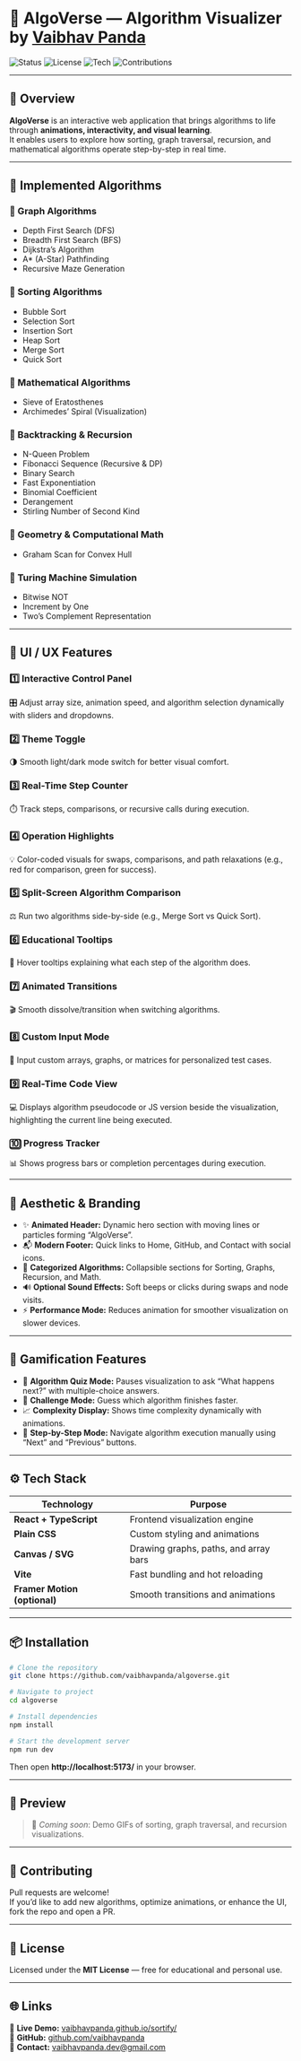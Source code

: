 # 🌌 AlgoVerse — Algorithm Visualizer by [Vaibhav Panda](https://vaibhavpanda.github.io/sortify/)

![Status](https://img.shields.io/badge/status-active-brightgreen?style=for-the-badge)
![License](https://img.shields.io/badge/license-MIT-blue?style=for-the-badge)
![Tech](https://img.shields.io/badge/stack-React%20+%20TypeScript%20+%20CSS-blueviolet?style=for-the-badge)
![Contributions](https://img.shields.io/badge/contributions-welcome-orange?style=for-the-badge)

---

## 🚀 Overview

**AlgoVerse** is an interactive web application that brings algorithms to life through **animations, interactivity, and visual learning**.  
It enables users to explore how sorting, graph traversal, recursion, and mathematical algorithms operate step-by-step in real time.

---

## 🧩 Implemented Algorithms

### 🔹 Graph Algorithms
- Depth First Search (DFS)
- Breadth First Search (BFS)
- Dijkstra’s Algorithm
- A* (A-Star) Pathfinding
- Recursive Maze Generation

### 🔹 Sorting Algorithms
- Bubble Sort
- Selection Sort
- Insertion Sort
- Heap Sort
- Merge Sort
- Quick Sort

### 🔹 Mathematical Algorithms
- Sieve of Eratosthenes
- Archimedes’ Spiral (Visualization)

### 🔹 Backtracking & Recursion
- N-Queen Problem
- Fibonacci Sequence (Recursive & DP)
- Binary Search
- Fast Exponentiation
- Binomial Coefficient
- Derangement
- Stirling Number of Second Kind

### 🔹 Geometry & Computational Math
- Graham Scan for Convex Hull

### 🔹 Turing Machine Simulation
- Bitwise NOT
- Increment by One
- Two’s Complement Representation

---

## 🎨 UI / UX Features

### 1️⃣ Interactive Control Panel
🎛️ Adjust array size, animation speed, and algorithm selection dynamically with sliders and dropdowns.

### 2️⃣ Theme Toggle
🌗 Smooth light/dark mode switch for better visual comfort.

### 3️⃣ Real-Time Step Counter
⏱️ Track steps, comparisons, or recursive calls during execution.

### 4️⃣ Operation Highlights
💡 Color-coded visuals for swaps, comparisons, and path relaxations (e.g., red for comparison, green for success).

### 5️⃣ Split-Screen Algorithm Comparison
⚖️ Run two algorithms side-by-side (e.g., Merge Sort vs Quick Sort).

### 6️⃣ Educational Tooltips
🧠 Hover tooltips explaining what each step of the algorithm does.

### 7️⃣ Animated Transitions
🎬 Smooth dissolve/transition when switching algorithms.

### 8️⃣ Custom Input Mode
🧩 Input custom arrays, graphs, or matrices for personalized test cases.

### 9️⃣ Real-Time Code View
💻 Displays algorithm pseudocode or JS version beside the visualization, highlighting the current line being executed.

### 🔟 Progress Tracker
📊 Shows progress bars or completion percentages during execution.

---

## 🌈 Aesthetic & Branding

- ✨ **Animated Header:** Dynamic hero section with moving lines or particles forming “AlgoVerse”.
- 📬 **Modern Footer:** Quick links to Home, GitHub, and Contact with social icons.
- 🧭 **Categorized Algorithms:** Collapsible sections for Sorting, Graphs, Recursion, and Math.
- 🔊 **Optional Sound Effects:** Soft beeps or clicks during swaps and node visits.
- ⚡ **Performance Mode:** Reduces animation for smoother visualization on slower devices.

---

## 🧠 Gamification Features

- 🏁 **Algorithm Quiz Mode:** Pauses visualization to ask “What happens next?” with multiple-choice answers.
- 🥇 **Challenge Mode:** Guess which algorithm finishes faster.
- 📈 **Complexity Display:** Shows time complexity dynamically with animations.
- 🧭 **Step-by-Step Mode:** Navigate algorithm execution manually using “Next” and “Previous” buttons.

---

## ⚙️ Tech Stack

| Technology | Purpose |
|-------------|----------|
| **React + TypeScript** | Frontend visualization engine |
| **Plain CSS** | Custom styling and animations |
| **Canvas / SVG** | Drawing graphs, paths, and array bars |
| **Vite** | Fast bundling and hot reloading |
| **Framer Motion (optional)** | Smooth transitions and animations |

---

## 📦 Installation

```bash
# Clone the repository
git clone https://github.com/vaibhavpanda/algoverse.git

# Navigate to project
cd algoverse

# Install dependencies
npm install

# Start the development server
npm run dev
```

Then open **http://localhost:5173/** in your browser.

---

## 📸 Preview

> 🎥 *Coming soon*: Demo GIFs of sorting, graph traversal, and recursion visualizations.

---

## 🤝 Contributing

Pull requests are welcome!  
If you’d like to add new algorithms, optimize animations, or enhance the UI, fork the repo and open a PR.

---

## 📄 License

Licensed under the **MIT License** — free for educational and personal use.

---

## 🌐 Links

🔗 **Live Demo:** [vaibhavpanda.github.io/sortify/](https://vaibhavpanda.github.io/sortify/)  
🐙 **GitHub:** [github.com/vaibhavpanda](https://github.com/vaibhavpanda)  
💬 **Contact:** vaibhavpanda.dev@gmail.com
